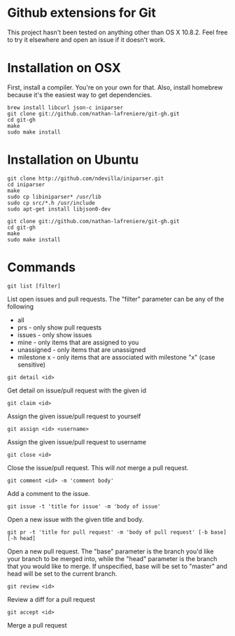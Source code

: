 Github extensions for Git
=======

This project hasn't been tested on anything other than OS X 10.8.2. Feel free to try it elsewhere and open an issue if it doesn't work.

Installation on OSX
===================

First, install a compiler. You're on your own for that. Also, install homebrew because it's the easiest way to get dependencies.

```
brew install libcurl json-c iniparser
git clone git://github.com/nathan-lafreniere/git-gh.git
cd git-gh
make
sudo make install
```

Installation on Ubuntu
======================
```
git clone http://github.com/ndevilla/iniparser.git
cd iniparser
make
sudo cp libiniparser* /usr/lib
sudo cp src/*.h /usr/include
sudo apt-get install libjson0-dev

git clone git://github.com/nathan-lafreniere/git-gh.git
cd git-gh
make
sudo make install
```

Commands
========

```
git list [filter]
```

List open issues and pull requests. The "filter" parameter can be any of the following

* all
* prs - only show pull requests
* issues - only show issues
* mine - only items that are assigned to you
* unassigned - only items that are unassigned
* milestone x - only items that are associated with milestone "x" (case sensitive)

```
git detail <id>
```

Get detail on issue/pull request with the given id

```
git claim <id>
```

Assign the given issue/pull request to yourself

```
git assign <id> <username>
```

Assign the given issue/pull request to username

```
git close <id>
```

Close the issue/pull request. This will *not* merge a pull request.

```
git comment <id> -m 'comment body'
```

Add a comment to the issue.

```
git issue -t 'title for issue' -m 'body of issue'
```

Open a new issue with the given title and body.

```
git pr -t 'title for pull request' -m 'body of pull request' [-b base] [-h head]
```

Open a new pull request. The "base" parameter is the branch you'd like your branch to be merged into, while the "head" parameter is the branch that you would like to merge. If unspecified, base will be set to "master" and head will be set to the current branch.

```
git review <id>
```

Review a diff for a pull request

```
git accept <id>
```

Merge a pull request
